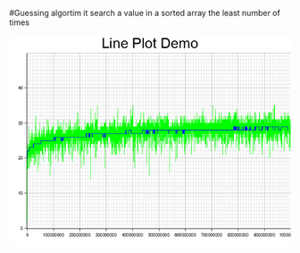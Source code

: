 #Guessing algortim
it search a value in a sorted array the least number of times 

![0.png](https://github.com/mak8427/Guessing-game/blob/master/0.png?raw=true)